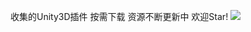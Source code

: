 收集的Unity3D插件 按需下载
资源不断更新中 欢迎Star! ![](https://github.com/764424567/Unity-plugin/blob/master/Star.png)
